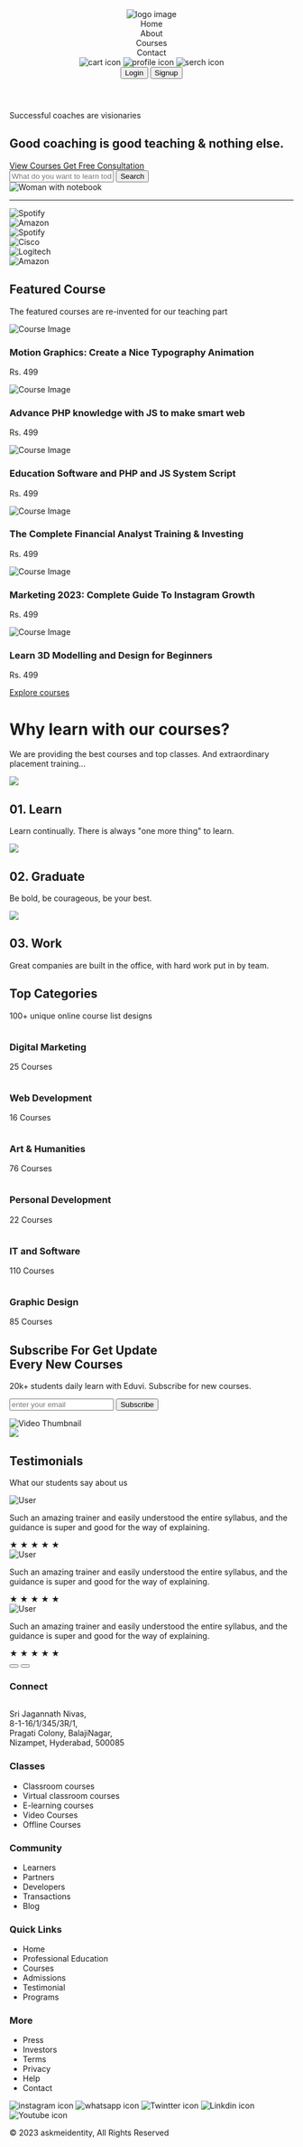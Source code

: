 <!DOCTYPE html>
<html lang="en">
  <head>
    <meta charset="UTF-8" />
    <meta name="viewport" content="width=device-width, initial-scale=1.0" />
    <title>Landing page two</title>
    <script src="https://cdn.tailwindcss.com"></script>
    <link rel="preconnect" href="https://fonts.googleapis.com" />
    <link rel="preconnect" href="https://fonts.gstatic.com" crossorigin />
    <link
      href="https://fonts.googleapis.com/css2?family=Poppins:ital,wght@0,100;0,200;0,300;0,400;0,500;0,600;0,700;0,800;0,900;1,100;1,200;1,300;1,400;1,500;1,600;1,700;1,800;1,900&family=Righteous&family=Volkhov:ital,wght@0,400;0,700;1,400;1,700&display=swap"
      rel="stylesheet"
    />
  </head>
  <body>
    <div class="">
      <!--header section-->
      <section class="">
        <header class="max-w-7xl mx-auto h-[119px] flex justify-between items-center">
          <img class="w-48 h-28" src="Askmeidentity 2.png" alt="logo image" />
          <!--header menu-->
          <div class="w-96 flex justify-between items-center font-mono">
            <nav class="w-14 h-6">Home</nav>
            <nav class="h-6">About</nav>
            <nav class="h-6">Courses</nav>
            <nav class="h-6">Contact</nav>
          </div>
          <!--header icon-->
          <div class="w-32 h-28 flex justify-between items-center">
            <img src="Icon (2).png" alt="cart icon" />
            <img src="Icon.png" alt="profile icon" />
            <img src="Icon (1).png" alt="serch icon" />
          </div>
          <!--header button-->
          <div class="w-64">
            <button class="w-24">Login</button>
            <button
              class="w-36 h-14 bg-gradient-to-b from-[#04016C] to-[#4A16BD] rounded-lg text-white"
            >
              Signup
            </button>
          </div>
        </header>
      </section>
    <!-- Main Section -->
  <section class="min-h-screen flex flex-col items-center justify-center bg-gradient-to-r from-indigo-700 to-violet-600 max-w-7xl mx-auto">
    <div class="container mx-auto px-6 lg:flex lg:items-center lg:justify-between">
      <!-- Text Content -->
      <div class="max-w-lg lg:w-1/2">
        <p class="uppercase tracking-wide text-sm mb-4 text-gray-300">
          Successful coaches are visionaries
        </p>
        <h1 class="text-4xl lg:text-6xl font-bold leading-snug mb-6 text-white">
          Good <span class="text-blue-800">coaching</span> is good teaching & nothing else.
        </h1>
        <div class="flex space-x-4 mb-6">
          <a href="#" class="bg-indigo-700 hover:bg-blue-600 text-white font-semibold py-2 px-4 rounded border border-white">
            View Courses
          </a>
          <a href="#" class=" text-white font-semibold py-2 px-4 rounded hover:bg-white hover:text-blue-500">
            Get Free Consultation
          </a>
        </div>
        <!-- Search Box -->
        <div class="flex items-center bg-white rounded shadow p-2">
          <input type="text" placeholder="What do you want to learn today?" class="w-full px-4 py-2 text-gray-700 focus:outline-none">
          <button class="bg-gradient-to-r from-indigo-700 to-violet-600 hover:bg-blue-600 text-white px-4 py-2 rounded w-36">
            Search
          </button>
        </div>
      </div>
      <div>
      </div>
      <!-- Image Section -->
      <div class="hidden lg:block lg:w-1/2">
        <div class="relative">
          <img src="brunette-woman-hugging-laptop 1.svg" alt="Woman with notebook" class="rounded-full backdrop-blur">
        </div>
      </div>
    </div>
  </section>
      </div><hr>
      <div class="space-x-16 bg-gradient-to-r from-purple-500 via-indigo-500 to-blue-500  flex items-center justify-center max-w-7xl mx-auto h-[169px]">
        <!-- Spotify Logo -->
        <div>
          <img src="Link ⏵ brand6.png.png" alt="Spotify" class=" w-36 h-10">
        </div>
        <!-- Amazon Logo -->
        <div>
          <img src="https://upload.wikimedia.org/wikipedia/commons/a/a9/Amazon_logo.svg" alt="Amazon" class=" w-36 h-9">
        </div>
        <!-- Spotify Logo -->
        <div>
          <img src="Link ⏵ brand6.png.png" alt="Spotify" class=" w-36 h-10">
        </div>
        <!-- Cisco Logo -->
        <div>
          <img src="Link ⏵ brand3.png.png" alt="Cisco" class=" w-36 h-15">
        </div>
        <!-- Logitech Logo -->
        <div>
          <img src="Link ⏵ brand5.png.png" alt="Logitech" class=" w-36 h-9">
        </div>
        <!-- Amazon Logo -->
        <div>
          <img src="https://upload.wikimedia.org/wikipedia/commons/a/a9/Amazon_logo.svg" alt="Amazon" class=" w-36">
        </div>
      </div>
    </div>
    <div class="max-w-7xl mx-auto px-6 py-10">
      <!-- Section Header -->
      <div class="text-center mb-10">
        <h2 class="text-3xl font-bold text-gray-800">
          Featured <span class="text-blue-600">Course</span>
        </h2>
        <p class="text-black mt-2 font-semibold">The featured courses are re-invented for our teaching part</p>
      </div>
      <!-- Course Grid -->
      <div class="grid grid-cols-1 sm:grid-cols-2 lg:grid-cols-3 gap-6">
        <!-- Card 1 -->
        <div class="bg-white shadow-md rounded-lg overflow-hidden">
          <img src="Mask group.png" alt="Course Image" class="w-full">
          <div class="p-4">
            <h3 class="font-semibold text-lg text-gray-800">Motion Graphics: Create a Nice Typography Animation</h3>
            <p class="text-gray-500 text-sm mt-2">Rs. 499</p>
          </div>
        </div>
        <!-- Card 2 -->
        <div class="bg-white shadow-md rounded-lg overflow-hidden">
          <img src="Mask group (1).png" alt="Course Image" class="w-full">
          <div class="p-4">
            <h3 class="font-semibold text-lg text-gray-800">Advance PHP knowledge with JS to make smart web</h3>
            <p class="text-gray-500 text-sm mt-2">Rs. 499</p>
          </div>
        </div>
        <!-- Card 3 -->
        <div class="bg-white shadow-md rounded-lg overflow-hidden">
          <img src="Mask group (2).png" alt="Course Image" class="w-full">
          <div class="p-4">
            <h3 class="font-semibold text-lg text-gray-800">Education Software and PHP and JS System Script</h3>
            <p class="text-gray-500 text-sm mt-2">Rs. 499</p>
          </div>
        </div>
        <!-- Card 4 -->
        <div class="bg-white shadow-md rounded-lg overflow-hidden">
          <img src="Mask group (3).png" alt="Course Image" class="w-full">
          <div class="p-4">
            <h3 class="font-semibold text-lg text-gray-800">The Complete Financial Analyst Training & Investing</h3>
            <p class="text-gray-500 text-sm mt-2">Rs. 499</p>
          </div>
        </div>
        <!-- Card 5 -->
        <div class="bg-white shadow-md rounded-lg overflow-hidden">
          <img src="Mask group (4).png" alt="Course Image" class="w-full">
          <div class="p-4">
            <h3 class="font-semibold text-lg text-gray-800">Marketing 2023: Complete Guide To Instagram Growth</h3>
            <p class="text-gray-500 text-sm mt-2">Rs. 499</p>
          </div>
        </div>
        <!-- Card 6 -->
        <div class="bg-white shadow-md rounded-lg overflow-hidden">
          <img src="Mask group (5).png" alt="Course Image" class="w-full">
          <div class="p-4">
            <h3 class="font-semibold text-lg text-gray-800">Learn 3D Modelling and Design for Beginners</h3>
            <p class="text-gray-500 text-sm mt-2">Rs. 499</p>
          </div>
        </div>
      </div>
      <!-- Explore Button -->
      <div class="text-center mt-10 mb-7">
        <a href="#" class="bg-blue-600 text-white px-6 py-3 rounded-lg font-semibold hover:bg-blue-700 transition">
          Explore courses
        </a>
      </div>
      <div class="text-white text-center px-4 bg-gradient-to-r from-blue-500 to-purple-500 min-h-screen flex items-center justify-center h-[350px]">
        <div class="flex h-screen items-center justify-center">
        <h1 class="text-4xl font-bold mb-6">Why <span class="text-blue-800">learn</span> with our courses?</h1>
        <p class="text-lg mb-12">We are providing the best courses and top classes. And extraordinary placement training...</p>
        </div>
        <div class="grid grid-cols-1 md:grid-cols-3 gap-8">
            <!-- Learn Section -->
            <div class="flex flex-col items-center">
                <div class="bg-transparent p-6 mb-4">
                    <img src="Icon (3).png" fill="none" viewBox="0 0 24 24" stroke-width="2" stroke="white" class="w-12 h-12">   
                </div>
                <h2 class="text-xl font-semibold mb-2">01. Learn</h2>
                <p class="text-sm">Learn continually. There is always "one more thing" to learn.</p>
            </div>
            <!-- Graduate Section -->
            <div class="flex flex-col items-center">
                <div class="bg-transparent  p-6 mb-4">
                    <img src="Icon (4).png" fill="none" viewBox="0 0 24 24" stroke-width="2" stroke="white" class="w-12 h-12"> 
                </div>
                <h2 class="text-xl font-semibold mb-2">02. Graduate</h2>
                <p class="text-sm">Be bold, be courageous, be your best.</p>
            </div>
            <!-- Work Section -->
            <div class="flex flex-col items-center">
                <div class="bg-transparent p-6 mb-4">
                    <img src="Icon (5).png" fill="none" viewBox="0 0 24 24" stroke-width="2" stroke="white" class="w-12 h-12">    
                </div>
                <h2 class="text-xl font-semibold mb-2">03. Work</h2>
                <p class="text-sm">Great companies are built in the office, with hard work put in by team.</p>
            </div>
        </div>
    </div>
    <section class="py-12">
      <!-- Section Title -->
      <div class="text-center mb-10">
        <h2 class="text-3xl font-bold text-blue-600">Top <span class="text-blue-800">Categories</span></h2>
        <p class="text-gray-600 mt-2">100+ unique online course list designs</p>
      </div>
      <!-- Cards -->
      <div class="container mx-auto grid grid-cols-1 sm:grid-cols-2 md:grid-cols-3 lg:grid-cols-6 gap-6 px-6">
        <!-- Card 1 -->
        <div class="bg-white shadow-lg rounded-lg p-6 text-center flex flex-col items-center">
          <div class="text-red-500 text-4xl mb-4">
            <i class="fas fa-bullhorn"></i>
          </div>
          <img src="div.features-box-image.png" alt="" class="pb-6">
          <h3 class="font-semibold text-lg text-gray-800 mb-2">Digital Marketing</h3>
          <p class="text-gray-500">25 Courses</p>
        </div>
        <!-- Card 2 -->
        <div class="bg-white shadow-lg rounded-lg p-6 text-center flex flex-col items-center">
          <div class="text-green-500 text-4xl mb-4">
            <i class="fas fa-code"></i>
          </div>
          <img src="div.features-box-image (1).png" alt="" class="pb-6">
          <h3 class="font-semibold text-lg text-gray-800 mb-2">Web Development</h3>
          <p class="text-gray-500">16 Courses</p>
        </div>
        <!-- Card 3 -->
        <div class="bg-white shadow-lg rounded-lg p-6 text-center flex flex-col items-center">
          <div class="text-purple-500 text-4xl mb-4">
            <i class="fas fa-paint-brush"></i>
          </div>
          <img src="div.features-box-image (2).png" alt="" class="pb-6">
          <h3 class="font-semibold text-lg text-gray-800 mb-2">Art & Humanities</h3>
          <p class="text-gray-500">76 Courses</p>
        </div>
        <!-- Card 4 -->
        <div class="bg-white shadow-lg rounded-lg p-6 text-center flex flex-col items-center">
          <div class="text-orange-500 text-4xl mb-4">
            <i class="fas fa-user"></i>
          </div>
          <img src="div.features-box-image (3).png" alt="" class="pb-6">
          <h3 class="font-semibold text-lg text-gray-800 mb-2">Personal Development</h3>
          <p class="text-gray-500">22 Courses</p>
        </div>
        <!-- Card 5 -->
        <div class="bg-white shadow-lg rounded-lg p-6 text-center flex flex-col items-center">
          <div class="text-teal-500 text-4xl mb-4">
            <i class="fas fa-laptop"></i>
          </div>
          <img src="div.features-box-image (4).png" alt="" class="pb-6">
          <h3 class="font-semibold text-lg text-gray-800 mb-2">IT and Software</h3>
          <p class="text-gray-500">110 Courses</p>
        </div>
        <!-- Card 6 -->
        <div class="bg-white shadow-lg rounded-lg p-6 text-center flex flex-col items-center">
          <div class="text-green-500 text-4xl mb-4">
            <i class="fas fa-palette"></i>
          </div>
          <img src="div.features-box-image (5).png" alt="" class="pb-6">
          <h3 class="font-semibold text-lg text-gray-800 mb-2">Graphic Design</h3>
          <p class="text-gray-500">85 Courses</p>
        </div>
      </div>
    </section>
    <div class="bg-gradient-to-r from-purple-400 to-blue-500 text-white rounded-lg shadow-lg p-8 w-full max-w-3xl relative mx-auto my-20">
      <h2 class="text-2xl sm:text-3xl font-bold text-center mb-4">Subscribe For Get Update <br> Every New Courses</h2>
      <p class="text-center text-sm sm:text-base text-white/90 mb-6">20k+ students daily learn with Eduvi. Subscribe for new courses.</p>
      <form action="#" class="flex justify-center gap-4">
          <input type="email" placeholder="enter your email" class="w-full max-w-xs px-4 py-2 text-black rounded-md focus:outline-none" required>
          <button type="submit" class="bg-blue-600 hover:bg-blue-700 text-white px-6 py-2 rounded-md">Subscribe</button>
      </form>
  </div>
  <div class="relative bg-white rounded-lg shadow-lg w-[400px] overflow-hidden mx-auto">
    <!-- Image Section -->
    <div class="relative">
      <img 
        src="Rectangle 8691.png" 
        alt="Video Thumbnail" 
        class="w-full h-auto object-cover"
      >
      <!-- Play Button -->
      <div class="absolute inset-0 flex items-center justify-center">
        <div class="bg-transparent">
          <img src="Group 512857.png" fill="none" viewBox="0 0 24 24" stroke-width="2" stroke="currentColor" class="w-10 h-10 text-blue-500">
            <path stroke-linecap="round" stroke-linejoin="round" d="M14.752 11.168l-6.184-3.422A1 1 0 007 8.5v7a1 1 0 001.568.822l6.184-3.422a1 1 0 000-1.644z" />
        </div>
      </div>
    </div>
  </div>
  <div class="container mx-auto text-center my-20">
    <!-- Section Heading -->
    <h2 class="text-3xl font-bold text-blue-600 mb-2">Testimonials</h2>
    <p class="text-gray-600 mb-8">What our students say about us</p>
    <!-- Testimonial Cards -->
    <div class="flex justify-center space-x-6">
      <!-- Card 1 -->
      <div class="bg-white shadow-lg rounded-lg p-6 max-w-sm relative">
        <img
          src="th (1) 4.png"
          alt="User"
          class="w-12 h-12 rounded-full mx-auto -mt-10 border-4 border-white"
        >
        <p class="mt-4 text-gray-700">
          Such an amazing trainer and easily understood the entire syllabus, and the guidance is super and good for the way of explaining.
        </p>
        <div class="flex justify-center mt-4">
          <span class="text-yellow-400 text-lg">★</span>
          <span class="text-yellow-400 text-lg">★</span>
          <span class="text-yellow-400 text-lg">★</span>
          <span class="text-yellow-400 text-lg">★</span>
          <span class="text-gray-300 text-lg">★</span>
        </div>
      </div>
      <!-- Card 2 (Highlighted) -->
      <div class="bg-white shadow-lg rounded-lg p-6 max-w-sm relative transform scale-105">
        <img
          src="th (1) 4.png"
          alt="User"
          class="w-12 h-12 rounded-full mx-auto -mt-10 border-4 border-white"
        >
        <p class="mt-4 text-gray-700">
          Such an amazing trainer and easily understood the entire syllabus, and the guidance is super and good for the way of explaining.
        </p>
        <div class="flex justify-center mt-4">
          <span class="text-yellow-400 text-lg">★</span>
          <span class="text-yellow-400 text-lg">★</span>
          <span class="text-yellow-400 text-lg">★</span>
          <span class="text-yellow-400 text-lg">★</span>
          <span class="text-gray-300 text-lg">★</span>
        </div>
      </div>
      <!-- Card 3 -->
      <div class="bg-white shadow-lg rounded-lg p-6 max-w-sm relative">
        <img
          src="th (1) 4.png"
          alt="User"
          class="w-12 h-12 rounded-full mx-auto -mt-10 border-4 border-white"
        >
        <p class="mt-4 text-gray-700">
          Such an amazing trainer and easily understood the entire syllabus, and the guidance is super and good for the way of explaining.
        </p>
        <div class="flex justify-center mt-4">
          <span class="text-yellow-400 text-lg">★</span>
          <span class="text-yellow-400 text-lg">★</span>
          <span class="text-yellow-400 text-lg">★</span>
          <span class="text-yellow-400 text-lg">★</span>
          <span class="text-gray-300 text-lg">★</span>
        </div>
      </div>
    </div>
    <!-- Navigation -->
    <div class="mt-6 flex justify-between space-x-4">
      <button class="bg-blue-500 text-white p-2 rounded-full hover:bg-blue-600">
        <svg xmlns="http://www.w3.org/2000/svg" fill="none" viewBox="0 0 24 24" stroke-width="2" stroke="currentColor" class="w-6 h-6">
          <path stroke-linecap="round" stroke-linejoin="round" d="M15 19l-7-7 7-7" />
        </svg>
      </button>
      <button class="bg-blue-500 text-white p-2 rounded-full hover:bg-blue-600">
        <svg xmlns="http://www.w3.org/2000/svg" fill="none" viewBox="0 0 24 24" stroke-width="2" stroke="currentColor" class="w-6 h-6">
          <path stroke-linecap="round" stroke-linejoin="round" d="M9 5l7 7-7 7" />
        </svg>
      </button>
    </div>
  </div>
  <footer class="bg-gradient-to-r from-purple-500 to-blue-500 text-white">
    <div class="container mx-auto py-10 px-6 grid grid-cols-2 md:grid-cols-5 gap-8">
      <!-- Connect Section -->
      <div>
        <h3 class="font-bold text-lg mb-4 text-black">Connect</h3>
        <img src="image.png" alt="" class="">
        <p class="text-sm text-black font-bold">
          Sri Jagannath Nivas,<br>
          8-1-16/1/345/3R/1,<br>
          Pragati Colony, BalajiNagar,<br>
          Nizampet, Hyderabad, 500085
        </p>
      </div>
      <!-- Classes Section -->
      <div class="text-black font-bold">
        <h3 class="font-bold text-lg mb-4">Classes</h3>
        <ul class="space-y-2 text-sm">
          <li>Classroom courses</li>
          <li>Virtual classroom courses</li>
          <li>E-learning courses</li>
          <li>Video Courses</li>
          <li>Offline Courses</li>
        </ul>
      </div>
      <!-- Community Section -->
      <div class="text-black font-bold">
        <h3 class="font-bold text-lg mb-4">Community</h3>
        <ul class="space-y-2 text-sm">
          <li>Learners</li>
          <li>Partners</li>
          <li>Developers</li>
          <li>Transactions</li>
          <li>Blog</li>
        </ul>
      </div>
      <!-- Quick Links Section -->
      <div class="text-black font-bold">
        <h3 class="font-bold text-lg mb-4">Quick Links</h3>
        <ul class="space-y-2 text-sm">
          <li>Home</li>
          <li>Professional Education</li>
          <li>Courses</li>
          <li>Admissions</li>
          <li>Testimonial</li>
          <li>Programs</li>
        </ul>
      </div>
      <!-- More Section -->
      <div class="text-black font-bold">
        <h3 class="font-bold text-lg mb-4">More</h3>
        <ul class="space-y-2 text-sm">
          <li>Press</li>
          <li>Investors</li>
          <li>Terms</li>
          <li>Privacy</li>
          <li>Help</li>
          <li>Contact</li>
        </ul>
      </div>
    </div>
    <!-- Social Icons and Copyright -->
    <div class="bg-purple-700 py-4">
      <div class="container mx-auto flex justify-center space-x-6">
        <img src="Instagram.png" alt="instagram icon">
        <img src="WhatsApp.png" alt="whatsapp icon">
        <img src="Twitter.png" alt="Twintter icon">
        <img src="LinkedIn.png" alt=" Linkdin icon">
        <img src="YouTube.png" alt="Youtube icon">
      </div>
      <p class="text-center text-sm mt-4">© 2023 askmeidentity, All Rights Reserved</p>
    </div>
  </footer>
  </body>
</html>

